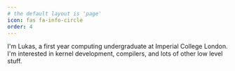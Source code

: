 ```yaml
---
# the default layout is 'page'
icon: fas fa-info-circle
order: 4
---
```


I'm Lukas, a first year computing undergraduate at Imperial College London. I'm interested in kernel development, compilers, and lots of other low level stuff.